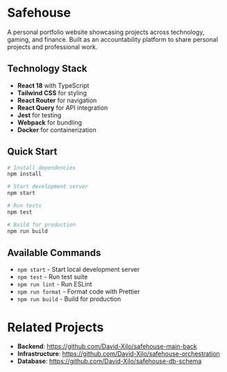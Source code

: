 # Safehouse

A personal portfolio website showcasing projects across technology, gaming, and finance. Built as an accountability platform to share personal projects and professional work.

## Technology Stack

- **React 18** with TypeScript
- **Tailwind CSS** for styling
- **React Router** for navigation
- **React Query** for API integration
- **Jest** for testing
- **Webpack** for bundling
- **Docker** for containerization

## Quick Start

```bash
# Install dependencies
npm install

# Start development server
npm start

# Run tests
npm test

# Build for production
npm run build
```

## Available Commands

- `npm start` - Start local development server
- `npm test` - Run test suite
- `npm run lint` - Run ESLint
- `npm run format` - Format code with Prettier
- `npm run build` - Build for production

# Related Projects
- **Backend**: https://github.com/David-Xilo/safehouse-main-back
- **Infrastructure**: https://github.com/David-Xilo/safehouse-orchestration
- **Database**: https://github.com/David-Xilo/safehouse-db-schema
